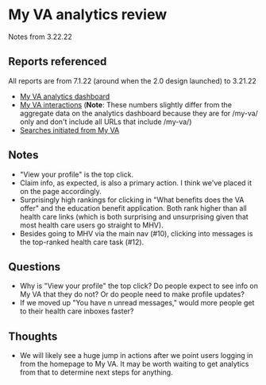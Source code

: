 # My VA analytics review 

Notes from 3.22.22

## Reports referenced

All reports are from 7.1.22 (around when the 2.0 design launched) to 3.21.22

- [My VA analytics dashboard](https://analytics.google.com/analytics/web/#/dashboard/XOEdSZeVT9qyxQU5T29PNw/a50123418w177519031p176188361/_u.date00=20210701&_u.date01=20220321/)
- [My VA interactions](https://analytics.google.com/analytics/web/#/report/content-event-pages/a50123418w177519031p176188361/_u.date00=20210701&_u.date01=20220321&explorer-table.plotKeys=%5B%5D&explorer-table.rowStart=0&explorer-table.rowCount=25&_r.drilldown=analytics.pagePath:www.va.gov~2Fmy-va~2F,analytics.eventCategory:Interactions/) (**Note**: These numbers slightly differ from the aggregate data on the analytics dashboard because they are for /my-va/ only and don't include all URLs that include /my-va/)
- [Searches initiated from My VA](https://analytics.google.com/analytics/web/#/report/content-site-search-pages/a50123418w177519031p176188361/_u.date00=20210701&_u.date01=20220321&explorer-table.plotKeys=%5B%5D&explorer-table.rowCount=50&_r.drilldown=analytics.searchStartPage:www.va.gov~2Fmy-va~2F/)

## Notes

- "View your profile" is the top click.
- Claim info, as expected, is also a primary action. I think we've placed it on the page accordingly.
- Surprisingly high rankings for clicking in "What benefits does the VA offer" and the education benefit application. Both rank higher than all health care links (which is both surprising and unsurprising given that most health care users go straight to MHV).
- Besides going to MHV via the main nav (#10), clicking into messages is the top-ranked health care task (#12).

## Questions

- Why is "View your profile" the top click? Do people expect to see info on My VA that they do not? Or do people need to make profile updates?
- If we moved up "You have n unread messages," would more people get to their health care inboxes faster?

## Thoughts

- We will likely see a huge jump in actions after we point users logging in from the homepage to My VA. It may be worth waiting to get analytics from that to determine next steps for anything.
